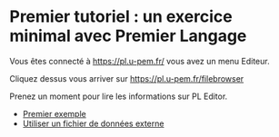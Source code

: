 # Premier tutoriel : un exercice minimal avec Premier Langage



Vous êtes connecté à https://pl.u-pem.fr/ vous avez un menu Editeur. 

Cliquez dessus vous arriver sur https://pl.u-pem.fr/filebrowser 

Prenez un moment pour lire les informations sur PL Editor. 

* [Premier exemple](premier_exemple.md)
* [Utiliser un fichier de données externe](fichier_externe.md)

